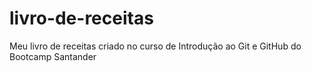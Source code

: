 # livro-de-receitas
Meu livro de receitas criado no curso de Introdução ao Git e GitHub do Bootcamp Santander
